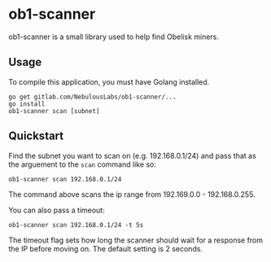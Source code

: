 # ob1-scanner

ob1-scanner is a small library used to help find Obelisk miners.

## Usage

To compile this application, you must have Golang installed.

```
go get gitlab.com/NebulousLabs/ob1-scanner/...
go install
ob1-scanner scan [subnet]
```

## Quickstart

Find the subnet you want to scan on (e.g. 192.168.0.1/24) and pass that as the arguement to the `scan` command like so:

```
ob1-scanner scan 192.168.0.1/24
```

The command above scans the ip range from 192.169.0.0 - 192.168.0.255.

You can also pass a timeout:

```
ob1-scanner scan 192.168.0.1/24 -t 5s
```

The timeout flag sets how long the scanner should wait for a response from the IP before moving on. The default setting is 2 seconds.
